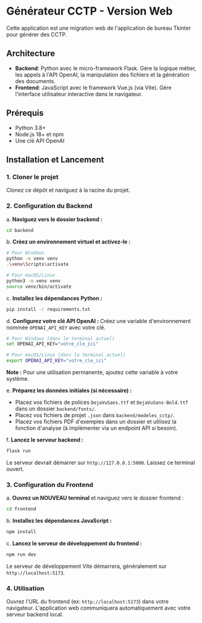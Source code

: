 # Générateur CCTP - Version Web

Cette application est une migration web de l'application de bureau Tkinter pour générer des CCTP.

## Architecture

-   **Backend**: Python avec le micro-framework Flask. Gère la logique métier, les appels à l'API OpenAI, la manipulation des fichiers et la génération des documents.
-   **Frontend**: JavaScript avec le framework Vue.js (via Vite). Gère l'interface utilisateur interactive dans le navigateur.

## Prérequis

-   Python 3.8+
-   Node.js 18+ et npm
-   Une clé API OpenAI

## Installation et Lancement

### 1. Cloner le projet

Clonez ce dépôt et naviguez à la racine du projet.

### 2. Configuration du Backend

a. **Naviguez vers le dossier backend :**
   ```bash
   cd backend
   ```

b. **Créez un environnement virtuel et activez-le :**
   ```bash
   # Pour Windows
   python -m venv venv
   .\venv\Scripts\activate

   # Pour macOS/Linux
   python3 -m venv venv
   source venv/bin/activate
   ```

c. **Installez les dépendances Python :**
   ```bash
   pip install -r requirements.txt
   ```

d. **Configurez votre clé API OpenAI :**
   Créez une variable d'environnement nommée `OPENAI_API_KEY` avec votre clé.
   ```bash
   # Pour Windows (dans le terminal actuel)
   set OPENAI_API_KEY="votre_cle_ici"

   # Pour macOS/Linux (dans le terminal actuel)
   export OPENAI_API_KEY="votre_cle_ici"
   ```
   **Note :** Pour une utilisation permanente, ajoutez cette variable à votre système.

e. **Préparez les données initiales (si nécessaire) :**
   - Placez vos fichiers de polices `DejaVuSans.ttf` et `DejaVuSans-Bold.ttf` dans un dossier `backend/fonts/`.
   - Placez vos fichiers de projet `.json` dans `backend/modeles_cctp/`.
   - Placez vos fichiers PDF d'exemples dans un dossier et utilisez la fonction d'analyse (à implémenter via un endpoint API si besoin).

f. **Lancez le serveur backend :**
   ```bash
   flask run
   ```
   Le serveur devrait démarrer sur `http://127.0.0.1:5000`. Laissez ce terminal ouvert.

### 3. Configuration du Frontend

a. **Ouvrez un NOUVEAU terminal** et naviguez vers le dossier frontend :
   ```bash
   cd frontend
   ```

b. **Installez les dépendances JavaScript :**
   ```bash
   npm install
   ```

c. **Lancez le serveur de développement du frontend :**
   ```bash
   npm run dev
   ```
   Le serveur de développement Vite démarrera, généralement sur `http://localhost:5173`.

### 4. Utilisation

Ouvrez l'URL du frontend (ex: `http://localhost:5173`) dans votre navigateur. L'application web communiquera automatiquement avec votre serveur backend local.